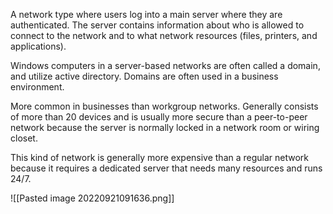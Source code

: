 A network type where users log into a main server where they are authenticated. The server contains information about who is allowed to connect to the network and to what network resources (files, printers, and applications).

Windows computers in a server-based networks are often called a domain, and utilize active directory. Domains are often used in a business environment.

More common in businesses than workgroup networks. Generally consists of more than 20 devices and is usually more secure than a peer-to-peer network because the server is normally locked in a network room or wiring closet.

This kind of network is generally more expensive than a regular network because it requires a dedicated server that needs many resources and runs 24/7.

![[Pasted image 20220921091636.png]]


